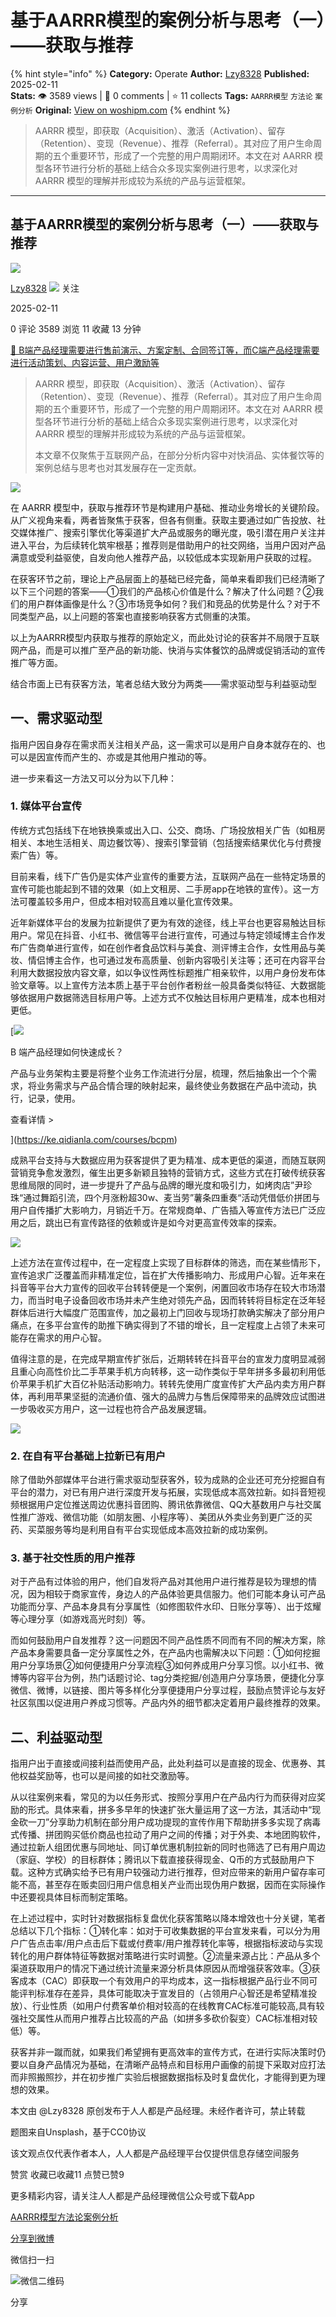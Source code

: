 # 基于AARRR模型的案例分析与思考（一）——获取与推荐
{% hint style="info" %}
**Category:** Operate
**Author:** [Lzy8328](https://www.woshipm.com/u/1601574)
**Published:** 2025-02-11  
**Stats:** 👁️ 3589 views | 💬 0 comments | ⭐ 11 collects
**Tags:** `AARRR模型` `方法论` `案例分析`
**Original:** [View on woshipm.com](https://www.woshipm.com/operate/6177048.html)
{% endhint %}
> AARRR 模型，即获取（Acquisition）、激活（Activation）、留存（Retention）、变现（Revenue）、推荐（Referral）。其对应了用户生命周期的五个重要环节，形成了一个完整的用户周期闭环。本文在对 AARRR 模型各环节进行分析的基础上结合众多现实案例进行思考，以求深化对AARRR 模型的理解并形成较为系统的产品与运营框架。

---

## 基于AARRR模型的案例分析与思考（一）——获取与推荐

[![](https://static.woshipm.com/view/woshipm_api_def_20241010193907_3687.jpg?imageView2/1/w/72/h/72/q/100)](https://www.woshipm.com/u/1601574)

[Lzy8328](https://www.woshipm.com/u/1601574) ![](https://static.woshipm.com/tag/1101_1@2x.png) 关注

2025-02-11

0 评论 3589 浏览 11 收藏 13 分钟

[🔗 B端产品经理需要进行售前演示、方案定制、合同签订等，而C端产品经理需要进行活动策划、内容运营、用户激励等](https://ke.qidianla.com/courses/bcpm)

> AARRR 模型，即获取（Acquisition）、激活（Activation）、留存（Retention）、变现（Revenue）、推荐（Referral）。其对应了用户生命周期的五个重要环节，形成了一个完整的用户周期闭环。本文在对 AARRR 模型各环节进行分析的基础上结合众多现实案例进行思考，以求深化对AARRR 模型的理解并形成较为系统的产品与运营框架。
> 
> 本文章不仅聚焦于互联网产品，在部分分析内容中对快消品、实体餐饮等的案例总结与思考也对其发展存在一定贡献。

![](https://image.woshipm.com/2023/04/13/37033ad4-d9de-11ed-8d63-00163e0b5ff3.jpg)

在 AARRR 模型中，获取与推荐环节是构建用户基础、推动业务增长的关键阶段。从广义视角来看，两者皆聚焦于获客，但各有侧重。获取主要通过如广告投放、社交媒体推广、搜索引擎优化等渠道扩大产品或服务的曝光度，吸引潜在用户关注并进入平台，为后续转化筑牢根基；推荐则是借助用户的社交网络，当用户因对产品满意或受利益驱使，自发向他人推荐产品，以较低成本实现新用户获取的过程。

在获客环节之前，理论上产品层面上的基础已经完备，简单来看即我们已经清晰了以下三个问题的答案——①我们的产品核心价值是什么？解决了什么问题？②我们的用户群体画像是什么？③市场竞争如何？我们和竞品的优势是什么？对于不同类型产品，以上问题的答案也直接影响获客方式侧重的决策。

以上为AARRR模型内获取与推荐的原始定义，而此处讨论的获客并不局限于互联网产品，而是可以推广至产品的新功能、快消与实体餐饮的品牌或促销活动的宣传推广等方面。

结合市面上已有获客方法，笔者总结大致分为两类——需求驱动型与利益驱动型

## 一、需求驱动型

指用户因自身存在需求而关注相关产品，这一需求可以是用户自身本就存在的、也可以是因宣传而产生的、亦或是其他用户推动的等。

进一步来看这一方法又可以分为以下几种：

### 1\. 媒体平台宣传

传统方式包括线下在地铁换乘或出入口、公交、商场、广场投放相关广告（如租房相关、本地生活相关、周边餐饮等）、搜索引擎营销（包括搜索结果优化与付费搜索广告）等。

目前来看，线下广告仍是实体产业宣传的重要方法，互联网产品在一些特定场景的宣传可能也能起到不错的效果（如上文租房、二手房app在地铁的宣传）。这一方法可覆盖较多用户，但成本相对较高且难以量化宣传效果。

近年新媒体平台的发展为拉新提供了更为有效的途径，线上平台也更容易触达目标用户。常见在抖音、小红书、微信等平台进行宣传，可通过与特定领域博主合作发布广告商单进行宣传，如在创作者食品饮料与美食、测评博主合作，女性用品与美妆、情侣博主合作，也可通过发布高质量、创新内容吸引关注等；还可在内容平台利用大数据投放内容文章，如以争议性两性标题推广相亲软件，以用户身份发布体验文章等。以上宣传方法本质上基于平台创作者粉丝一般具备类似特征、大数据能够依据用户数据筛选目标用户等。上述方式不仅触达目标用户更精准，成本也相对更低。

[![](https://image.woshipm.com/2023/08/02/a53a469e-30e3-11ee-88e7-00163e0b5ff3.png)

B 端产品经理如何快速成长？

产品与业务架构主要是将整个业务工作流进行分层，梳理，然后抽象出一个个需求，将业务需求与产品合情合理的映射起来，最终使业务数据在产品中流动，执行，记录，使用。

查看详情 >

](https://ke.qidianla.com/courses/bcpm)

成熟平台支持与大数据应用为获客提供了更为精准、成本更低的渠道，而随互联网营销竞争愈发激烈，催生出更多新颖且独特的营销方式，这些方式在打破传统获客思维局限的同时，进一步提升了产品与品牌的曝光度和吸引力，如烤肉店”尹珍珠“通过舞蹈引流，四个月涨粉超30w、麦当劳”薯条四重奏“活动凭借低价拼团与用户自传播扩大影响力，月销近千万。在常规商单、广告插入等宣传方法已广泛应用之后，跳出已有宣传路径的依赖或许是如今对更高宣传效率的探索。

![](https://image.woshipm.com/2025/02/10/ecae1544-e705-11ef-a93a-00163e09d72f.png)

上述方法在宣传过程中，在一定程度上实现了目标群体的筛选，而在某些情形下，宣传追求广泛覆盖而非精准定位，旨在扩大传播影响力、形成用户心智。近年来在抖音等平台大力宣传的回收平台转转便是一个案例，闲置回收市场存在较大市场潜力，而当时电子设备回收市场并未产生绝对领先产品，因而转转将目标定在泛年轻群体后进行大幅度广范围宣传，加之最初上门回收与现场打款确实解决了部分用户痛点，在多平台宣传的助推下确实得到了不错的增长，且一定程度上占领了未来可能存在需求的用户心智。

值得注意的是，在完成早期宣传扩张后，近期转转在抖音平台的宣发力度明显减弱且重心向高性价比二手苹果手机方向转移，这一动作类似于早年拼多多最初利用低价苹果手机扩大百亿补贴活动影响力。转转先使用广度宣传扩大产品内卖方用户群体，再利用苹果坚挺的流通价值、强大的品牌力与售后保障带来的品牌效应试图进一步吸收买方用户，这一过程也符合产品发展逻辑。

![](https://image.woshipm.com/2025/02/10/a62bf428-e76a-11ef-ae00-00163e09d72f.png)

### 2\. 在自有平台基础上拉新已有用户

除了借助外部媒体平台进行需求驱动型获客外，较为成熟的企业还可充分挖掘自有平台的潜力，对已有用户进行深度开发与拓展，实现低成本高效拉新。如抖音短视频根据用户定位推送周边优惠抖音团购、腾讯依靠微信、QQ大基数用户与社交属性推广游戏、微信功能（如朋友圈、小程序等）、美团从外卖业务到更广泛的买药、买菜服务等均是利用自有平台实现低成本高效拉新的成功案例。

### 3\. 基于社交性质的用户推荐

对于产品有过体验的用户，他们自发将产品对其他用户进行推荐是较为理想的情况，因为相较于商家宣传，身边人的产品体验更具信服力。他们可能本身认可产品功能而分享、产品本身具有分享属性（如修图软件水印、日账分享等）、出于炫耀等心理分享（如游戏高光时刻）等。

而如何鼓励用户自发推荐？这一问题因不同产品性质不同而有不同的解决方案，除产品本身需要具备一定分享属性之外，在产品内也需解决以下问题：①如何挖掘用户分享场景②如何便捷用户分享流程③如何养成用户分享习惯。以小红书、微博等内容平台为例，热门话题讨论、tag分类挖掘/创造用户分享场景，便捷化分享微信、微博，以链接、图片等多样化分享便捷用户分享过程，鼓励点赞评论与友好社区氛围以促进用户养成习惯等。产品内外的细节都决定着用户最终推荐的效果。

## 二、利益驱动型

指用户出于直接或间接利益而使用产品，此处利益可以是直接的现金、优惠券、其他权益奖励等，也可以是间接的如社交激励等。

从以往案例来看，常见的为以任务形式、按照分享用户在产品内行为而获得对应奖励的形式。具体来看，拼多多早年的快速扩张大量运用了这一方法，其活动中“现金砍一刀”分享助力机制在部分用户成功提现的宣传作用下帮助拼多多实现了病毒式传播、拼团购买低价商品也拉动了用户之间的传播；对于外卖、本地团购软件，通过拉新人组团优惠与同地址、同订单优惠机制拉新的同时也筛选了已有用户周边（家庭、学校）的目标群体；腾讯以下载直接获得现金、Q币的方式鼓励用户下载。这种方式确实给予已有用户较强动力进行推荐，但对应带来的新用户留存率可能不高，甚至存在贩卖回归用户信息相关产业而出现伪用户数据，因而在实际操作中还要视具体目标而制定策略。

在上述过程中，实时针对数据指标复盘优化获客策略以降本增效也十分关键，笔者总结以下几个指标：①转化率：如对于可收集数据的平台宣发来看，可以分为用户广告点击率/用户点击后下载或付费率/用户推荐转化率等，根据指标波动与实现转化的用户群体特征等数据对策略进行实时调整。②流量来源占比：产品从多个渠道获取用户的情况下通过统计流量来源分析具体原因从而增强获客效率。③获客成本（CAC）即获取一个有效用户的平均成本，这一指标根据产品行业不同可能评判标准存在差异，具体可能取决于宣发目的（占领用户心智还是希望精准投放）、行业性质（如用户付费客单价相对较高的在线教育CAC标准可能较高,具有较强社交属性从而用户推荐占比较高的产品（如拼多多砍价裂变）CAC标准相对较低）等。

获客并非一蹴而就，如果我们希望拥有更高效率的宣传方式，在进行实际决策时仍要以自身产品情况为基础，在清晰产品特点和目标用户画像的前提下采取对应打法而非照搬照抄，并在初步推广实验后根据数据指标及时复盘优化，才能得到更为理想的效果。

本文由 @Lzy8328 原创发布于人人都是产品经理。未经作者许可，禁止转载

题图来自Unsplash，基于CC0协议

该文观点仅代表作者本人，人人都是产品经理平台仅提供信息存储空间服务

赞赏 收藏已收藏11 点赞已赞9

更多精彩内容，请关注人人都是产品经理微信公众号或下载App

[AARRR模型](https://www.woshipm.com/tag/aarrr%e6%a8%a1%e5%9e%8b)[方法论](https://www.woshipm.com/tag/%e6%96%b9%e6%b3%95%e8%ae%ba)[案例分析](https://www.woshipm.com/tag/%e6%a1%88%e4%be%8b%e5%88%86%e6%9e%90)

[分享到微博](https://service.weibo.com/share/share.php?appkey=2775287854&title=基于AARRR模型的案例分析与思考（一）——获取与推荐&url=https://www.woshipm.com/operate/6177048.html&pic=https://image.woshipm.com/2023/04/13/37033ad4-d9de-11ed-8d63-00163e0b5ff3.jpg)

微信扫一扫

![微信二维码](https://api.pwmqr.com/qrcode/create/?url=https://www.woshipm.com/operate/6177048.html)

分享
